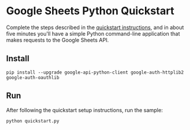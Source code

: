 # Google Sheets Python Quickstart

Complete the steps described in the [quickstart instructions](
https://developers.google.com/sheets/api/quickstart/python), and in about five
minutes you'll have a simple Python command-line application that makes
requests to the Google Sheets API.

## Install

```
pip install --upgrade google-api-python-client google-auth-httplib2 google-auth-oauthlib
```


## Run

After following the quickstart setup instructions, run the sample:

```
python quickstart.py
```
